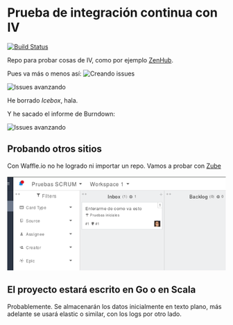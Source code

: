 # Prueba de integración continua con IV

[![Build Status](https://travis-ci.org/JJ/prueba-IC-IV.svg?branch=master)](https://travis-ci.org/JJ/prueba-IC-IV)

Repo para probar cosas de IV, como por
ejemplo [ZenHub](http://app.zenhub.com).

Pues va más o menos así:
![Creando issues](img/issues.png) 

![Issues avanzando](img/issues.png) 

He borrado *Icebox*, hala. 

Y he sacado el informe de Burndown:

![Issues avanzando](img/burndown.png) 

## Probando otros sitios

Con Waffle.io no he logrado ni importar un repo. Vamos a probar con [Zube](https://zube.io)

![Issues avanzando](img/zube.png) 

## El proyecto estará escrito en Go o en Scala

Probablemente. Se almacenarán los datos inicialmente en texto plano,
más adelante se usará elastic o similar, con los logs por otro lado. 
